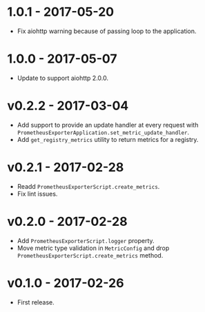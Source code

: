 # 1.0.1 - 2017-05-20

* Fix aiohttp warning because of passing loop to the application.


# 1.0.0 - 2017-05-07

* Update to support aiohttp 2.0.0.


# v0.2.2 - 2017-03-04

* Add support to provide an update handler at every request with
  `PrometheusExporterApplication.set_metric_update_handler`.
* Add `get_registry_metrics` utility to return metrics for a registry.


# v0.2.1 - 2017-02-28

* Readd `PrometheusExporterScript.create_metrics`.
* Fix lint issues.


# v0.2.0 - 2017-02-28

* Add `PrometheusExporterScript.logger` property.
* Move metric type validation in `MetricConfig` and drop
  `PrometheusExporterScript.create_metrics` method.


# v0.1.0 - 2017-02-26
    
* First release.
